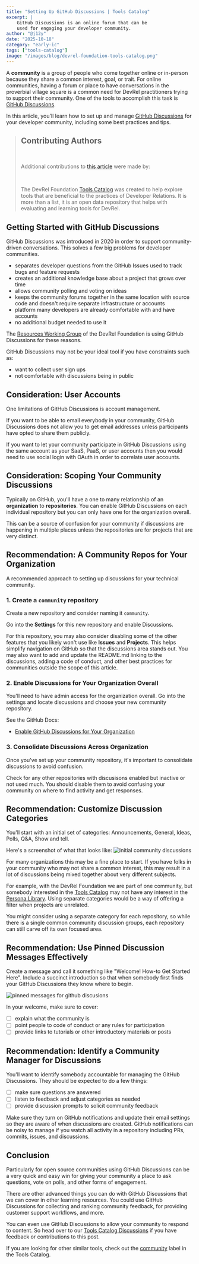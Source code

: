 ```yaml
---
title: "Setting Up GitHub Discussions | Tools Catalog"
excerpt: |
    GitHub Discussions is an online forum that can be
    used for engaging your developer community.
author: "@j12y"
date: "2025-10-18"
category: "early-ic"
tags: ["tools-catalog"]
image: "/images/blog/devrel-foundation-tools-catalog.png"
---
```


A **community** is a group of people who come together online or in-person because they share a common interest, goal, or trait. For online communities, having a forum or place to have conversations in the proverbial village square is a common need for DevRel practitioners trying to support their community. One of the tools to accomplish this task is [GitHub Discussions](/projects/tools-catalog/explore?tool=github.com.features-discussions).

In this article, you'll learn how to set up and manage [GitHub Discussions](/projects/tools-catalog/explore?tool=github.com.features-discussions) for your developer community, including some best practices and tips.


> **Contributing Authors**
> --- 
> 
> <br/>
> 
> Additional contributions to [this article](https://github.com/DevRel-Foundation/site/blob/main/src/blog/2025/10/tools-catalog-github-discussions.md) were made by: 
> 
> <br/>
> 
> The DevRel Foundation [Tools Catalog](/projects/tools-catalog) was created to help explore tools that are beneficial to the practices of Developer Relations. It is more than a list, it is an open data repository that helps with evaluating and learning tools for DevRel.

## Getting Started with GitHub Discussions

GitHub Discussions was introduced in 2020 in order to support community-driven conversations. This solves a few big problems for developer communities.

- separates developer questions from the GitHub Issues used to track bugs and feature requests
- creates an additional knowledge base about a project that grows over time
- allows community polling and voting on ideas
- keeps the community forums together in the same location with source code and doesn't require separate infrastructure or accounts
- platform many developers are already comfortable with and have accounts
- no additional budget needed to use it

The [Resources Working Group](https://github.com/DevRel-Foundation/wg-resource-aggregation/discussions) of the DevRel Foundation is using GitHub Discussions for these reasons.

GitHub Discussions may not be your ideal tool if you have constraints such as:

- want to collect user sign ups
- not comfortable with discussions being in public

## Consideration: User Accounts

One limitations of GitHub Discussions is account management.

If you want to be able to email everybody in your community, GitHub Discussions does not allow you to get email addresses unless participants have opted to share them publicly.

If you want to let your community participate in GitHub Discussions using the same account as your SaaS, PaaS, or user accounts then you would need to use social login with OAuth in order to correlate user accounts.

## Consideration: Scoping Your Community Discussions

Typically on GitHub, you'll have a one to many relationship of an **organization** to **repositories**. You can enable GitHub Discussions on each individual repository but you can only have one for the organization overall. 

This can be a source of confusion for your community if discussions are happening in multiple places unless the repositories are for projects that are very distinct. 

## Recommendation: A Community Repos for Your Organization

A recommended approach to setting up discussions for your technical community.

### 1. Create a `community` repository

Create a new repository and consider naming it `community`.

Go into the **Settings** for this new repository and enable Discussions. 

For this repository, you may also consider disabling some of the other features that you likely won't use like **Issues** and **Projects**. This helps simplify navigation on GitHub so that the discussions area stands out. You may also want to add and update the README.md linking to the discussions, adding a code of conduct, and other best practices for communities outside the scope of this article.

### 2. Enable Discussions for Your Organization Overall

You'll need to have admin access for the organization overall. Go into the settings and locate discussions and choose your new community repository.

See the GitHub Docs:
* <a href="https://docs.github.com/en/organizations/managing-organization-settings/enabling-or-disabling-github-discussions-for-an-organization#enabling-or-disabling-github-discussions-for-your-organization" target="_blank">Enable GitHub Discussions for Your Organization</a>

### 3. Consolidate Discussions Across Organization

Once you've set up your community repository, it's important to consolidate discussions to avoid confusion.

Check for any other repositories with discusisons enabled but inactive or not used much. You should disable them to avoid confusing your community on where to find activity and get responses.

## Recommendation: Customize Discussion Categories

You'll start with an initial set of categories: Announcements, General, Ideas, Polls, Q&A, Show and tell.

Here's a screenshot of what that looks like:
![initial community discussions](/images/blog/2025/tools-catalog-discussions-initial-state.png)

For many organizations this may be a fine place to start. If you have folks in your community who may not share a common interest, this may result in a lot of discussions being mixed together about very different subjects. 

For example, with the DevRel Foundation we are part of one community, but somebody interested in the [Tools Catalog](https://github.com/DevRel-Foundation/wg-resource-aggregation/discussions/categories/tools-catalog) may not have any interest in the [Persona Library](https://github.com/DevRel-Foundation/wg-resource-aggregation/discussions/categories/persona-library). Using separate categories would be a way of offering a filter when projects are unrelated.

You might consider using a separate category for each repository, so while there is a single common community discussion groups, each repository can still carve off its own focused area.

## Recommendation: Use Pinned Discussion Messages Effectively

Create a message and call it something like "Welcome! How-to Get Started Here". Include a succinct introduction so that when somebody first finds your GitHub Discussions they know where to begin.

![pinned messages for github discusions](/images/blog/2025/tools-catalog-discussions-pinned-messages.png)

In your welcome, make sure to cover:

- [ ] explain what the community is
- [ ] point people to code of conduct or any rules for participation
- [ ] provide links to tutorials or other introductory materials or posts

## Recommendation: Identify a Community Manager for Discussions

You'll want to identify somebody accountable for managing the GitHub Discussions. They should be expected to do a few things:

- [ ] make sure questions are answered
- [ ] listen to feedback and adjust categories as needed
- [ ] provide discussion prompts to solicit community feedback

Make sure they turn on GitHub notifications and update their email settings so they are aware of when discussions are created. GitHub notifications can be noisy to manage if you watch all activity in a repository including PRs, commits, issues, and discussions.

## Conclusion

Particularly for open source communities using GitHub Discussions can be a very quick and easy win for giving your community a place to ask questions, vote on polls, and other forms of engagement.

There are other advanced things you can do with GitHub Discussions that we can cover in other learning resources. You could use GitHub Discussions for collecting and ranking community feedback, for providing customer support workflows, and more.

You can even use GitHub Discussions to allow your community to respond to content. So head over to our [Tools Catalog Discussions](https://github.com/DevRel-Foundation/wg-resource-aggregation/discussions/categories/tools-catalog) if you have feedback or contributions to this post.

If you are looking for other similar tools, check out the [community](/projects/tools-catalog/explore?label=community) label in the Tools Catalog.

